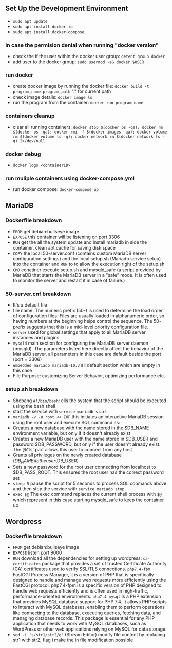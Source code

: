 ## Set Up the Development Environment
- `sudo apt update`
- `sudo apt install docker.io`
- `sudo apt install docker-compose`
### in case the permision denial when running "docker version"
- check the if the user within the docker user group: `getent group docker`
- add user to the docker group: `sudo usermod -aG docker $USER`
### run docker
- create docker image by running the docker file: `docker build -t program_name program_path` "." for current path
- check image details: `docker image ls`
- run the program from the container: `docker run program_name`

### containers cleanup
- clear all running containers: `docker stop $(docker ps -qa); docker rm $(docker ps -qa); docker rmi -f $(docker images -qa); docker volume rm $(docker volume ls -q); docker network rm $(docker network ls -q) 2>/dev/null`

### docker debug
- `docker logs <containerID>`

### run muliple containers using docker-compose.yml
- run docker compose: `docker-compose up`


## MariaDB

### Dockerfile breakdown
- `FROM` get debian:bullseye image
- `EXPOSE` this container will be listening on port 3306
- `RUN` get the all the system update and install mariadb in side the container, clean apt cache for saving disk space
- `COPY` the local 50-server.conf (contains custom MariaDB server configuration settings) and  the local setup.sh (Mariadb service setup) into the container and `RUN` to to allow the execution right of the setup.sh
- `CMD` conatiner execute setup.sh and mysqld_safe (a script provided by MariaDB that starts the MariaDB server in a "safe" mode. It is often used to monitor the server and restart it in case of failure.)

### 50-server.cnf breakdown
- It's a default file
- file name: The numeric prefix (50-) is used to determine the load order of configuration files. Files are usually loaded in alphanumeric order, so having numbers at the beginning helps control the sequence.  The 50- prefix suggests that this is a mid-level priority configuration file.
- `server` used for global settings that apply to all MariaDB server instances and plugins
- `mysqld` main section for configuring the MariaDB server daemon (mysqld). The parameters listed here directly affect the behavior of the MariaDB server, all parameters in this case are default beside the port (port = 3306)
- `embedded mariadb mariadb-10.3` all default section which are empty in this case
- File Purpose: customizing Server Behavior, optimizing performance etc.

### setup.sh breakdown
- Shebang `#!/bin/bash`: ells the system that the script should be executed using the bash shell
- start the service with `service mariadb start`
- `mariadb -v -u root << EOF` this initiates an interactive MariaDB session using the root user and execute SQL command as:
 - Creates a new database with the name stored in the $DB_NAME environment variable, but only if it doesn't already exist
 - Creates a new MariaDB user with the name stored in $DB_USER and password $DB_PASSWORD, but only if the user doesn't already exist. The @'%' part allows this user to connect from any host
 - Grants all privileges on the newly created database ($DB_NAME) to the user ($DB_USER)
 - Sets a new password for the root user connecting from localhost to $DB_PASS_ROOT. This ensures the root user has the correct password set
- `sleep 5` pause the script for 5 seconds to process SQL coomands above and then stop the service with `service mariadb stop`
- `exec $@` The exec command replaces the current shell process with `$@` which represent in this case starting mysqld_safe to keep the container up

## Wordpress

### Dockerfile breakdown
- `FROM` get debian:bullseye image
- `EXPOSE` listen port 9000
- `RUN` download all the dependencies for setting up wordpress: `ca-certificates`  package that provides a set of trusted Certificate Authority (CA) certificates used to verify SSL/TLS connections. `php7.4-fpm` FastCGI Process Manager, it is a version of PHP that is specifically designed to handle and manage web requests more efficiently using the FastCGI protocol. php7.4-fpm is a specific version of PHP designed to handle web requests efficiently and is often used in high-traffic, performance-oriented environments. `php7.4-mysql` is a PHP extension that provides MySQL database support for PHP 7.4. It allows PHP scripts to interact with MySQL databases, enabling them to perform operations like connecting to the database, executing queries, fetching data, and managing database records. This package is essential for any PHP application that needs to work with MySQL databases, such as WordPress or other web applications relying on MySQL for data storage.
- `sed -i 's/str1/str2/g'` (Stream Editor) modify file content by replacing str1 with str2, flag i make the in file modification possible
